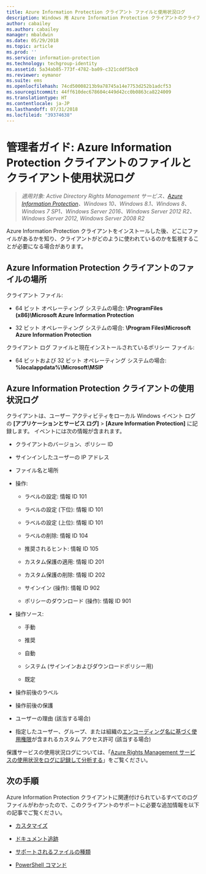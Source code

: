```yaml
---
title: Azure Information Protection クライアント ファイルと使用状況ログ
description: Windows 用 Azure Information Protection クライアントのクライアント ファイルと使用状況ログについて説明します。
author: cabailey
ms.author: cabailey
manager: mbaldwin
ms.date: 05/29/2018
ms.topic: article
ms.prod: ''
ms.service: information-protection
ms.technology: techgroup-identity
ms.assetid: 5a34ab85-773f-4782-ba09-c321cddf5bc0
ms.reviewer: eymanor
ms.suite: ems
ms.openlocfilehash: 74cd50008213b9a78745a14e7753d252b1adcf53
ms.sourcegitcommit: 44ff610dec678604c449d42cc0b0863ca8224009
ms.translationtype: HT
ms.contentlocale: ja-JP
ms.lasthandoff: 07/31/2018
ms.locfileid: "39374638"
---
```

# <a name="admin-guide-azure-information-protection-client-files-and-client-usage-logging"></a>管理者ガイド: Azure Information Protection クライアントのファイルとクライアント使用状況ログ

>*適用対象: Active Directory Rights Management サービス、[Azure Information Protection](https://azure.microsoft.com/pricing/details/information-protection)、Windows 10、Windows 8.1、Windows 8、Windows 7 SP1、Windows Server 2016、Windows Server 2012 R2、Windows Server 2012, Windows Server 2008 R2*

Azure Information Protection クライアントをインストールした後、どこにファイルがあるかを知り、クライアントがどのように使われているのかを監視することが必要になる場合があります。

## <a name="file-locations-for-the-azure-information-protection-client"></a>Azure Information Protection クライアントのファイルの場所

クライアント ファイル:   

- 64 ビット オペレーティング システムの場合: **\ProgramFiles (x86)\Microsoft Azure Information Protection**

- 32 ビット オペレーティング システムの場合: **\Program Files\Microsoft Azure Information Protection**

クライアント ログ ファイルと現在インストールされているポリシー ファイル:

- 64 ビットおよび 32 ビット オペレーティング システムの場合: **%localappdata%\Microsoft\MSIP**

## <a name="usage-logging-for-the-azure-information-protection-client"></a>Azure Information Protection クライアントの使用状況ログ

クライアントは、ユーザー アクティビティをローカル Windows イベント ログの **[アプリケーションとサービス ログ]**  >  **[Azure Information Protection]** に記録します。 イベントには次の情報が含まれます。

- クライアントのバージョン、ポリシー ID

- サインインしたユーザーの IP アドレス

- ファイル名と場所

- 操作:

    - ラベルの設定: 情報 ID 101
    
    - ラベルの設定 (下位): 情報 ID 101
    
    - ラベルの設定 (上位): 情報 ID 101
    
    - ラベルの削除: 情報 ID 104
   
    - 推奨されるヒント: 情報 ID 105
    
    - カスタム保護の適用: 情報 ID 201
    
    - カスタム保護の削除: 情報 ID 202
    
    - サインイン (操作): 情報 ID 902
    
    - ポリシーのダウンロード (操作): 情報 ID 901
    
- 操作ソース:
    
    - 手動 
    
    - 推奨
    
    - 自動  
    
    - システム (サインインおよびダウンロードポリシー用)
    
    - 既定
    
- 操作前後のラベル 
    
- 操作前後の保護
    
- ユーザーの理由 (該当する場合)

- 指定したユーザー、グループ、または組織の[エンコーディング名に基づく使用権限](../deploy-use/configure-usage-rights.md#usage-rights-and-descriptions)が含まれるカスタム アクセス許可 (該当する場合)
    
保護サービスの使用状況ログについては、「[Azure Rights Management サービスの使用状況をログに記録して分析する](../deploy-use/log-analyze-usage.md)」をご覧ください。



## <a name="next-steps"></a>次の手順
Azure Information Protection クライアントに関連付けられているすべてのログ ファイルがわかったので、このクライアントのサポートに必要な追加情報を以下の記事でご覧ください。

- [カスタマイズ](client-admin-guide-customizations.md)

- [ドキュメント追跡](client-admin-guide-document-tracking.md)

- [サポートされるファイルの種類](client-admin-guide-file-types.md)

- [PowerShell コマンド](client-admin-guide-powershell.md)

